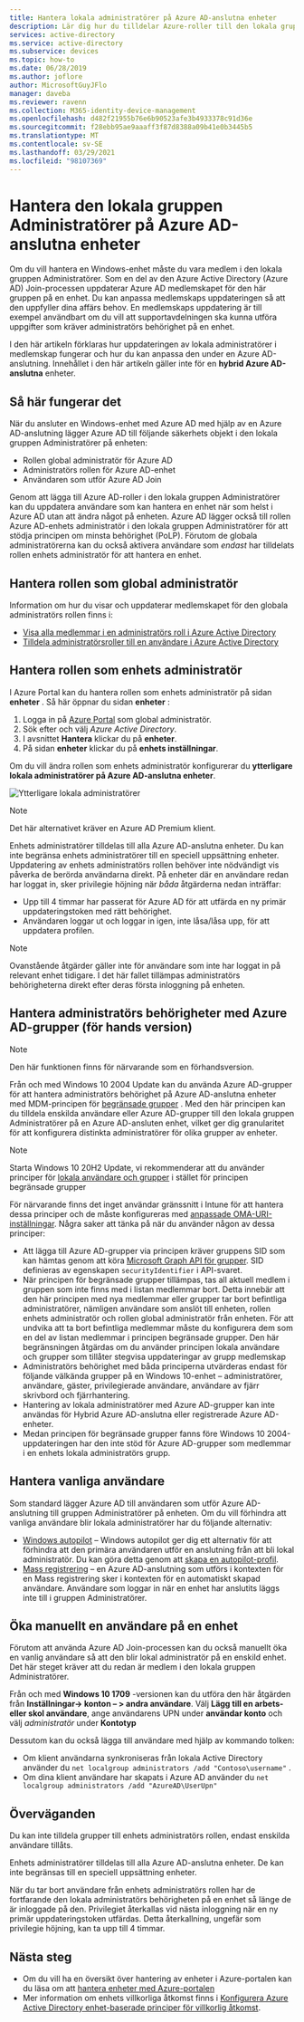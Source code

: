 ```yaml
---
title: Hantera lokala administratörer på Azure AD-anslutna enheter
description: Lär dig hur du tilldelar Azure-roller till den lokala gruppen Administratörer på en Windows-enhet.
services: active-directory
ms.service: active-directory
ms.subservice: devices
ms.topic: how-to
ms.date: 06/28/2019
ms.author: joflore
author: MicrosoftGuyJFlo
manager: daveba
ms.reviewer: ravenn
ms.collection: M365-identity-device-management
ms.openlocfilehash: d482f21955b76e6b90523afe3b4933378c91d36e
ms.sourcegitcommit: f28ebb95ae9aaaff3f87d8388a09b41e0b3445b5
ms.translationtype: MT
ms.contentlocale: sv-SE
ms.lasthandoff: 03/29/2021
ms.locfileid: "98107369"
---
```

# <a name="how-to-manage-the-local-administrators-group-on-azure-ad-joined-devices"></a>Hantera den lokala gruppen Administratörer på Azure AD-anslutna enheter

Om du vill hantera en Windows-enhet måste du vara medlem i den lokala gruppen Administratörer. Som en del av den Azure Active Directory (Azure AD) Join-processen uppdaterar Azure AD medlemskapet för den här gruppen på en enhet. Du kan anpassa medlemskaps uppdateringen så att den uppfyller dina affärs behov. En medlemskaps uppdatering är till exempel användbart om du vill att supportavdelningen ska kunna utföra uppgifter som kräver administratörs behörighet på en enhet.

I den här artikeln förklaras hur uppdateringen av lokala administratörer i medlemskap fungerar och hur du kan anpassa den under en Azure AD-anslutning. Innehållet i den här artikeln gäller inte för en **hybrid Azure AD-anslutna** enheter.

## <a name="how-it-works"></a>Så här fungerar det

När du ansluter en Windows-enhet med Azure AD med hjälp av en Azure AD-anslutning lägger Azure AD till följande säkerhets objekt i den lokala gruppen Administratörer på enheten:

- Rollen global administratör för Azure AD
- Administratörs rollen för Azure AD-enhet 
- Användaren som utför Azure AD Join   

Genom att lägga till Azure AD-roller i den lokala gruppen Administratörer kan du uppdatera användare som kan hantera en enhet när som helst i Azure AD utan att ändra något på enheten. Azure AD lägger också till rollen Azure AD-enhets administratör i den lokala gruppen Administratörer för att stödja principen om minsta behörighet (PoLP). Förutom de globala administratörerna kan du också aktivera användare som *endast* har tilldelats rollen enhets administratör för att hantera en enhet. 

## <a name="manage-the-global-administrators-role"></a>Hantera rollen som global administratör

Information om hur du visar och uppdaterar medlemskapet för den globala administratörs rollen finns i:

- [Visa alla medlemmar i en administratörs roll i Azure Active Directory](../roles/manage-roles-portal.md)
- [Tilldela administratörsroller till en användare i Azure Active Directory](../fundamentals/active-directory-users-assign-role-azure-portal.md)


## <a name="manage-the-device-administrator-role"></a>Hantera rollen som enhets administratör 

I Azure Portal kan du hantera rollen som enhets administratör på sidan **enheter** . Så här öppnar du sidan **enheter** :

1. Logga in på [Azure Portal](https://portal.azure.com) som global administratör.
1. Sök efter och välj *Azure Active Directory*.
1. I avsnittet **Hantera** klickar du på **enheter**.
1. På sidan **enheter** klickar du på **enhets inställningar**.

Om du vill ändra rollen som enhets administratör konfigurerar du **ytterligare lokala administratörer på Azure AD-anslutna enheter**.  

![Ytterligare lokala administratörer](./media/assign-local-admin/10.png)

>[!NOTE]
> Det här alternativet kräver en Azure AD Premium klient. 

Enhets administratörer tilldelas till alla Azure AD-anslutna enheter. Du kan inte begränsa enhets administratörer till en speciell uppsättning enheter. Uppdatering av enhets administratörs rollen behöver inte nödvändigt vis påverka de berörda användarna direkt. På enheter där en användare redan har loggat in, sker privilegie höjning när *båda* åtgärderna nedan inträffar:

- Upp till 4 timmar har passerat för Azure AD för att utfärda en ny primär uppdateringstoken med rätt behörighet. 
- Användaren loggar ut och loggar in igen, inte låsa/låsa upp, för att uppdatera profilen.

>[!NOTE]
> Ovanstående åtgärder gäller inte för användare som inte har loggat in på relevant enhet tidigare. I det här fallet tillämpas administratörs behörigheterna direkt efter deras första inloggning på enheten. 

## <a name="manage-administrator-privileges-using-azure-ad-groups-preview"></a>Hantera administratörs behörigheter med Azure AD-grupper (för hands version)

>[!NOTE]
> Den här funktionen finns för närvarande som en förhandsversion.


Från och med Windows 10 2004 Update kan du använda Azure AD-grupper för att hantera administratörs behörighet på Azure AD-anslutna enheter med MDM-principen för [begränsade grupper](/windows/client-management/mdm/policy-csp-restrictedgroups) . Med den här principen kan du tilldela enskilda användare eller Azure AD-grupper till den lokala gruppen Administratörer på en Azure AD-ansluten enhet, vilket ger dig granularitet för att konfigurera distinkta administratörer för olika grupper av enheter. 

>[!NOTE]
> Starta Windows 10 20H2 Update, vi rekommenderar att du använder principer för [lokala användare och grupper](/windows/client-management/mdm/policy-csp-localusersandgroups) i stället för principen begränsade grupper


För närvarande finns det inget användar gränssnitt i Intune för att hantera dessa principer och de måste konfigureras med [anpassade OMA-URI-inställningar](/mem/intune/configuration/custom-settings-windows-10). Några saker att tänka på när du använder någon av dessa principer: 

- Att lägga till Azure AD-grupper via principen kräver gruppens SID som kan hämtas genom att köra [Microsoft Graph API för grupper](/graph/api/resources/group?view=graph-rest-beta). SID definieras av egenskapen `securityIdentifier` i API-svaret.
- När principen för begränsade grupper tillämpas, tas all aktuell medlem i gruppen som inte finns med i listan medlemmar bort. Detta innebär att den här principen med nya medlemmar eller grupper tar bort befintliga administratörer, nämligen användare som anslöt till enheten, rollen enhets administratör och rollen global administratör från enheten. För att undvika att ta bort befintliga medlemmar måste du konfigurera dem som en del av listan medlemmar i principen begränsade grupper. Den här begränsningen åtgärdas om du använder principen lokala användare och grupper som tillåter stegvisa uppdateringar av grupp medlemskap
- Administratörs behörighet med båda principerna utvärderas endast för följande välkända grupper på en Windows 10-enhet – administratörer, användare, gäster, privilegierade användare, användare av fjärr skrivbord och fjärrhantering. 
- Hantering av lokala administratörer med Azure AD-grupper kan inte användas för Hybrid Azure AD-anslutna eller registrerade Azure AD-enheter.
- Medan principen för begränsade grupper fanns före Windows 10 2004-uppdateringen har den inte stöd för Azure AD-grupper som medlemmar i en enhets lokala administratörs grupp. 

## <a name="manage-regular-users"></a>Hantera vanliga användare

Som standard lägger Azure AD till användaren som utför Azure AD-anslutning till gruppen Administratörer på enheten. Om du vill förhindra att vanliga användare blir lokala administratörer har du följande alternativ:

- [Windows autopilot](/windows/deployment/windows-autopilot/windows-10-autopilot) – Windows autopilot ger dig ett alternativ för att förhindra att den primära användaren utför en anslutning från att bli lokal administratör. Du kan göra detta genom att [skapa en autopilot-profil](/intune/enrollment-autopilot#create-an-autopilot-deployment-profile).
- [Mass registrering](/intune/windows-bulk-enroll) – en Azure AD-anslutning som utförs i kontexten för en Mass registrering sker i kontexten för en automatiskt skapad användare. Användare som loggar in när en enhet har anslutits läggs inte till i gruppen Administratörer.   

## <a name="manually-elevate-a-user-on-a-device"></a>Öka manuellt en användare på en enhet 

Förutom att använda Azure AD Join-processen kan du också manuellt öka en vanlig användare så att den blir lokal administratör på en enskild enhet. Det här steget kräver att du redan är medlem i den lokala gruppen Administratörer. 

Från och med **Windows 10 1709** -versionen kan du utföra den här åtgärden från **Inställningar-> konton – > andra användare**. Välj **Lägg till en arbets-eller skol användare**, ange användarens UPN under **användar konto** och välj *administratör* under **Kontotyp**  
 
Dessutom kan du också lägga till användare med hjälp av kommando tolken:

- Om klient användarna synkroniseras från lokala Active Directory använder du `net localgroup administrators /add "Contoso\username"` .
- Om dina klient användare har skapats i Azure AD använder du `net localgroup administrators /add "AzureAD\UserUpn"`

## <a name="considerations"></a>Överväganden 

Du kan inte tilldela grupper till enhets administratörs rollen, endast enskilda användare tillåts.

Enhets administratörer tilldelas till alla Azure AD-anslutna enheter. De kan inte begränsas till en speciell uppsättning enheter.

När du tar bort användare från enhets administratörs rollen har de fortfarande den lokala administratörs behörigheten på en enhet så länge de är inloggade på den. Privilegiet återkallas vid nästa inloggning när en ny primär uppdateringstoken utfärdas. Detta återkallning, ungefär som privilegie höjning, kan ta upp till 4 timmar.

## <a name="next-steps"></a>Nästa steg

- Om du vill ha en översikt över hantering av enheter i Azure-portalen kan du läsa om att [hantera enheter med Azure-portalen](device-management-azure-portal.md)
- Mer information om enhets villkorliga åtkomst finns i [Konfigurera Azure Active Directory enhet-baserade principer för villkorlig åtkomst](../conditional-access/require-managed-devices.md).
